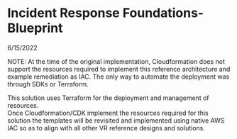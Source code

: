 # Incident Response Foundations-Blueprint
6/15/2022

NOTE: At the time of the original implementation, Cloudformation does not 
support the resources required to implement this reference architecture 
and example remediation as IAC. The only way to automate the deployment 
was through SDKs or Terraform.  

This solution uses Terraform for the deployment and management of resources.  
Once Cloudformation/CDK implement the resources required for this solution
the templates will be revisited and implemented using native AWS IAC so as
to align with all other VR reference designs and solutions.
